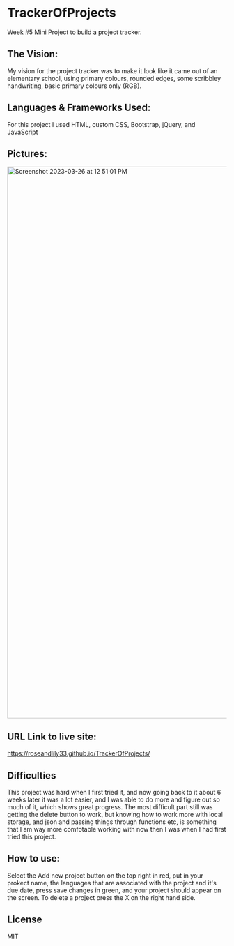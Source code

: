 # TrackerOfProjects
Week #5 Mini Project to build a project tracker.

## The Vision:
My vision for the project tracker was to make it look like it came out of an elementary school, using primary colours, rounded edges, some scribbley handwriting, basic primary colours only (RGB).

## Languages & Frameworks Used:
For this project I used HTML, custom CSS, Bootstrap, jQuery, and JavaScript

## Pictures:
<img width="1265" alt="Screenshot 2023-03-26 at 12 51 01 PM" src="https://user-images.githubusercontent.com/109821108/227787834-21cf0458-7e38-4e35-b51f-9cf896ccc961.png">


## URL Link to live site:
https://roseandlily33.github.io/TrackerOfProjects/

## Difficulties
This project was hard when I first tried it, and now going back to it about 6 weeks later it was a lot easier, and I was able to do more and figure out so much of it, which shows great progress. The most difficult part still was getting the delete button to work, but knowing how to work more with local storage, and json and passing things through functions etc, is something that I am way more comfotable working with now then I was when I had first tried this project. 

## How to use:
Select the Add new project button on the top right in red, put in your prokect name, the languages that are associated with the project and it's due date, press save changes in green, and your project should appear on the screen. To delete a project press the X on the right hand side. 

## License 
MIT

